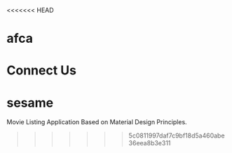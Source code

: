 <<<<<<< HEAD
# afca
Connect Us
=======
# sesame
Movie Listing Application Based on Material Design Principles.
>>>>>>> 5c0811997daf7c9bf18d5a460abe36eea8b3e311
